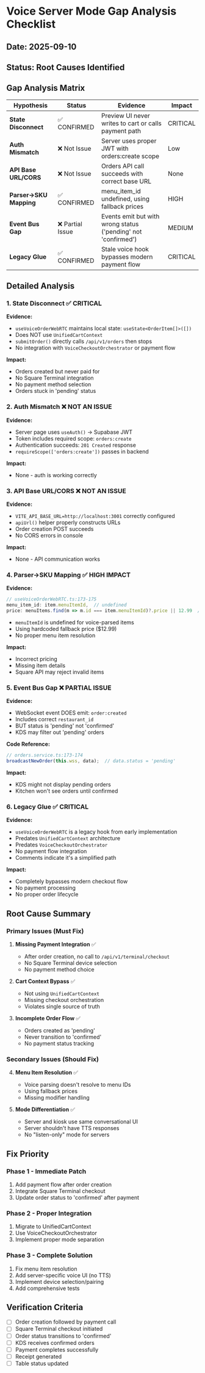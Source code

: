 # Voice Server Mode Gap Analysis Checklist

## Date: 2025-09-10
## Status: Root Causes Identified

## Gap Analysis Matrix

| Hypothesis | Status | Evidence | Impact |
|------------|--------|----------|--------|
| **State Disconnect** | ✅ CONFIRMED | Preview UI never writes to cart or calls payment path | CRITICAL |
| **Auth Mismatch** | ❌ Not Issue | Server uses proper JWT with orders:create scope | Low |
| **API Base URL/CORS** | ❌ Not Issue | Orders API call succeeds with correct base URL | None |
| **Parser→SKU Mapping** | ✅ CONFIRMED | menu_item_id undefined, using fallback prices | HIGH |
| **Event Bus Gap** | ❌ Partial Issue | Events emit but with wrong status ('pending' not 'confirmed') | MEDIUM |
| **Legacy Glue** | ✅ CONFIRMED | Stale voice hook bypasses modern payment flow | CRITICAL |

## Detailed Analysis

### 1. State Disconnect ✅ CRITICAL

**Evidence:**
- `useVoiceOrderWebRTC` maintains local state: `useState<OrderItem[]>([])`
- Does NOT use `UnifiedCartContext`
- `submitOrder()` directly calls `/api/v1/orders` then stops
- No integration with `VoiceCheckoutOrchestrator` or payment flow

**Impact:**
- Orders created but never paid for
- No Square Terminal integration
- No payment method selection
- Orders stuck in 'pending' status

### 2. Auth Mismatch ❌ NOT AN ISSUE

**Evidence:**
- Server page uses `useAuth()` → Supabase JWT
- Token includes required scope: `orders:create`
- Authentication succeeds: `201 Created` response
- `requireScope(['orders:create'])` passes in backend

**Impact:**
- None - auth is working correctly

### 3. API Base URL/CORS ❌ NOT AN ISSUE

**Evidence:**
- `VITE_API_BASE_URL=http://localhost:3001` correctly configured
- `apiUrl()` helper properly constructs URLs
- Order creation POST succeeds
- No CORS errors in console

**Impact:**
- None - API communication works

### 4. Parser→SKU Mapping ✅ HIGH IMPACT

**Evidence:**
```javascript
// useVoiceOrderWebRTC.ts:173-175
menu_item_id: item.menuItemId,  // undefined
price: menuItems.find(m => m.id === item.menuItemId)?.price || 12.99  // fallback
```
- `menuItemId` is undefined for voice-parsed items
- Using hardcoded fallback price ($12.99)
- No proper menu item resolution

**Impact:**
- Incorrect pricing
- Missing item details
- Square API may reject invalid items

### 5. Event Bus Gap ❌ PARTIAL ISSUE

**Evidence:**
- WebSocket event DOES emit: `order:created`
- Includes correct `restaurant_id`
- BUT status is 'pending' not 'confirmed'
- KDS may filter out 'pending' orders

**Code Reference:**
```typescript
// orders.service.ts:173-174
broadcastNewOrder(this.wss, data);  // data.status = 'pending'
```

**Impact:**
- KDS might not display pending orders
- Kitchen won't see orders until confirmed

### 6. Legacy Glue ✅ CRITICAL

**Evidence:**
- `useVoiceOrderWebRTC` is a legacy hook from early implementation
- Predates `UnifiedCartContext` architecture
- Predates `VoiceCheckoutOrchestrator`
- No payment flow integration
- Comments indicate it's a simplified path

**Impact:**
- Completely bypasses modern checkout flow
- No payment processing
- No proper order lifecycle

## Root Cause Summary

### Primary Issues (Must Fix)

1. **Missing Payment Integration** ✅
   - After order creation, no call to `/api/v1/terminal/checkout`
   - No Square Terminal device selection
   - No payment method choice

2. **Cart Context Bypass** ✅
   - Not using `UnifiedCartContext`
   - Missing checkout orchestration
   - Violates single source of truth

3. **Incomplete Order Flow** ✅
   - Orders created as 'pending'
   - Never transition to 'confirmed'
   - No payment status tracking

### Secondary Issues (Should Fix)

4. **Menu Item Resolution** ✅
   - Voice parsing doesn't resolve to menu IDs
   - Using fallback prices
   - Missing modifier handling

5. **Mode Differentiation** ✅
   - Server and kiosk use same conversational UI
   - Server shouldn't have TTS responses
   - No "listen-only" mode for servers

## Fix Priority

### Phase 1 - Immediate Patch
1. Add payment flow after order creation
2. Integrate Square Terminal checkout
3. Update order status to 'confirmed' after payment

### Phase 2 - Proper Integration
1. Migrate to UnifiedCartContext
2. Use VoiceCheckoutOrchestrator
3. Implement proper mode separation

### Phase 3 - Complete Solution
1. Fix menu item resolution
2. Add server-specific voice UI (no TTS)
3. Implement device selection/pairing
4. Add comprehensive tests

## Verification Criteria

- [ ] Order creation followed by payment call
- [ ] Square Terminal checkout initiated
- [ ] Order status transitions to 'confirmed'
- [ ] KDS receives confirmed orders
- [ ] Payment completes successfully
- [ ] Receipt generated
- [ ] Table status updated